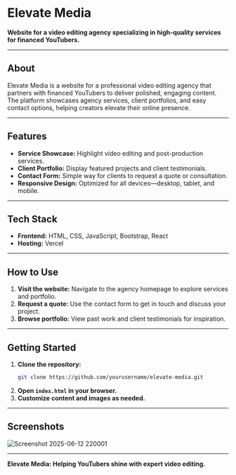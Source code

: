# Elevate Media

**Website for a video editing agency specializing in high-quality services for financed YouTubers.**

---

## About

Elevate Media is a website for a professional video editing agency that partners with financed YouTubers to deliver polished, engaging content. The platform showcases agency services, client portfolios, and easy contact options, helping creators elevate their online presence.

---

## Features

- **Service Showcase:** Highlight video editing and post-production services.
- **Client Portfolio:** Display featured projects and client testimonials.
- **Contact Form:** Simple way for clients to request a quote or consultation.
- **Responsive Design:** Optimized for all devices—desktop, tablet, and mobile.

---

## Tech Stack

- **Frontend:** HTML, CSS, JavaScript, Bootstrap, React
- **Hosting:** Vercel

---

## How to Use

1. **Visit the website:** Navigate to the agency homepage to explore services and portfolio.
2. **Request a quote:** Use the contact form to get in touch and discuss your project.
3. **Browse portfolio:** View past work and client testimonials for inspiration.

---

## Getting Started

1. **Clone the repository:**
   ```sh
   git clone https://github.com/yourusername/elevate-media.git
   ```
2. **Open `index.html` in your browser.**
3. **Customize content and images as needed.**

---

## Screenshots

![Screenshot 2025-06-12 220001](https://github.com/user-attachments/assets/096cbde0-b2ec-490d-a352-3f4b878a3082)


---

**Elevate Media: Helping YouTubers shine with expert video editing.**

